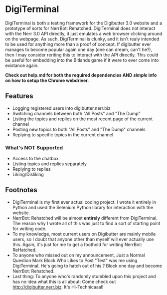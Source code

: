 # DigiTerminal
DigiTerminal is both a testing framework for the Digibutter 3.0 website and a prototype of sorts for NerrBot: Rehatched. DigiTerminal does not interact with the Nerr 3.0 API directly, it just emulates a web browser clicking around on the webpage. As such, DigiTerminal is clunky, and it isn't realy intended to be used for anything more than a proof of concept. If digibutter ever manages to become popular again one day (one can dream, can't he?), then I may consider reriting this to interact with the API directly. This could be useful for embedding into the Bitlands game if it were to ever come into existance again.

**Check out help.md for both the required dependencies AND _simple_ info on how to setup the Chrome webdriver.**

## Features
- Logging registered users into digibutter.nerr.biz
- Switching channels between both "All Posts" and "The Dump"
- Listing the topics and replies on the most recent page of the current channel
- Posting new topics to both "All Posts" and "The Dump" channels
- Replying to specific topics in the current channel

### What's NOT Supported
- Access to the chatbox
- Listing topics and replies separately
- Replying to replies
- Liking/Disliking

## Footnotes
- DigiTerminal is my first ever actual coding project. I wrote it entirely in Python and used the Selenium Python library for interaction with the website.
- NerrBot: Rehatched will be almost **entirely** different from DigiTerminal. The reason why I wrote all of this was just to find a sort of starting point for writing code.
- To my knowledge, most current users on Digibutter are mainly mobile users, so I doubt that anyone other than myself will ever actually use this. Again, it's just for me to get a foothold for writing NerrBot: ReHatched.
- To anyone who missed out on my announcement, Just a Normal Question Mark Block Who Likes to Post "Test" was me using DigiTerminal. He's going to hatch out of his ? Block one day and become NerrBot: Rehatched.
- Last thing: To anyone who's randomly stumbled upon this project and has no idea what this is all about: Come check out http://digibutter.nerr.biz. It's Hi-Technicaaal!
